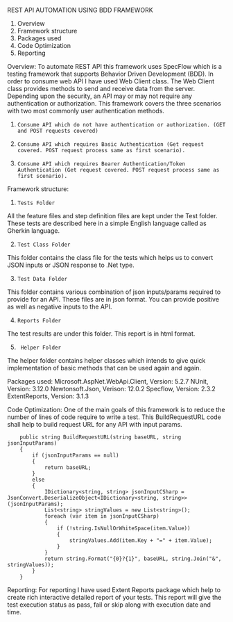REST API AUTOMATION USING BDD FRAMEWORK

1) Overview
2) Framework structure
3) Packages used
4) Code Optimization 
5) Reporting
  
Overview:
To automate REST API this framework uses SpecFlow which is a testing framework that supports Behavior Driven Development (BDD). In order to consume web API I have used Web Client class. The Web Client class provides methods to send and receive data from the server. Depending upon the security, an API may or may not require any authentication or authorization. This framework covers the three scenarios with two most commonly user authentication methods.
1)     Consume API which do not have authentication or authorization. (GET and POST requests covered)
2)     Consume API which requires Basic Authentication (Get request covered. POST request process same as first scenario).
3)     Consume API which requires Bearer Authentication/Token Authentication (Get request covered. POST request process same as first scenario).
 
Framework structure:

1)     Tests Folder
All the feature files and step definition files are kept under the Test folder.
These tests are described here in a simple English language called as Gherkin language.
 
2)     Test Class Folder
This folder contains the class file for the tests which helps us to convert JSON inputs or JSON response to .Net type.
 
3)     Test Data Folder
This folder contains various combination of json inputs/params required to provide for an API. These files are in json format. You can provide positive as well as negative inputs to the API.
 
4)     Reports Folder
The test results are under this folder. This report is in html format.

5)      Helper Folder
The helper folder contains helper classes which intends to give quick implementation of basic methods that can be used again and again.

Packages used:
Microsoft.AspNet.WebApi.Client, Version: 5.2.7
NUnit, Version: 3.12.0
Newtonsoft.Json, Verison: 12.0.2
Specflow, Version: 2.3.2
ExtentReports, Version: 3.1.3


Code Optimization:
One of the main goals of this framework is to reduce the number of lines of code require to write a test. This BuildRequestURL code shall help to build request URL for any API with input params.  

        public string BuildRequestURL(string baseURL, string jsonInputParams)
        {          
            if (jsonInputParams == null)
            {
                return baseURL;
            }
            else
            {
                IDictionary<string, string> jsonInputCSharp = JsonConvert.DeserializeObject<IDictionary<string, string>>(jsonInputParams);
                List<string> stringValues = new List<string>();
                foreach (var item in jsonInputCSharp)
                {
                    if (!string.IsNullOrWhiteSpace(item.Value))
                    {
                        stringValues.Add(item.Key + "=" + item.Value);
                    }
                }
                return string.Format("{0}?{1}", baseURL, string.Join("&", stringValues));
            }
        }

  
Reporting:
For reporting I have used Extent Reports package which help to create rich interactive detailed report of your tests. This report will give the test execution status as pass, fail or skip along with execution date and time.

